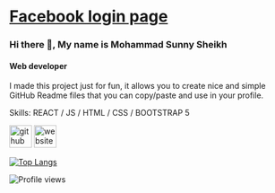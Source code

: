 # [Facebook login page](https://suny-shaikh.github.io/facebook-login-page/)
### Hi there 👋, My name is Mohammad Sunny Sheikh
#### Web developer
I made this project just for fun, it allows you to create nice and simple GitHub Readme files that you can copy/paste and use in your profile.

Skills: REACT / JS / HTML / CSS / BOOTSTRAP 5



[<img src='https://cdn.jsdelivr.net/npm/simple-icons@3.0.1/icons/github.svg' alt='github' height='40'>](https://github.com/suny-shaikh)  [<img src='https://cdn.jsdelivr.net/npm/simple-icons@3.0.1/icons/icloud.svg' alt='website' height='40'>](www.wddsbd.com)  

[![Top Langs](https://github-readme-stats.vercel.app/api/top-langs/?username=suny-shaikh)](https://github.com/anuraghazra/github-readme-stats)

![Profile views](https://gpvc.arturio.dev/suny-shaikh)  
